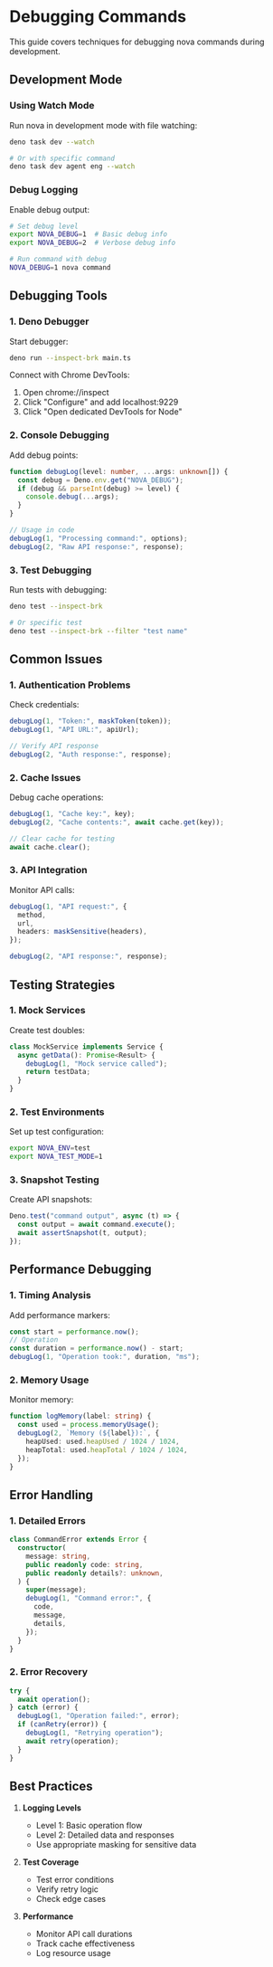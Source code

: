 # Debugging Commands

This guide covers techniques for debugging nova commands during development.

## Development Mode

### Using Watch Mode

Run nova in development mode with file watching:

```bash
deno task dev --watch

# Or with specific command
deno task dev agent eng --watch
```

### Debug Logging

Enable debug output:

```bash
# Set debug level
export NOVA_DEBUG=1  # Basic debug info
export NOVA_DEBUG=2  # Verbose debug info

# Run command with debug
NOVA_DEBUG=1 nova command
```

## Debugging Tools

### 1. Deno Debugger

Start debugger:
```bash
deno run --inspect-brk main.ts
```

Connect with Chrome DevTools:
1. Open chrome://inspect
2. Click "Configure" and add localhost:9229
3. Click "Open dedicated DevTools for Node"

### 2. Console Debugging

Add debug points:
```typescript
function debugLog(level: number, ...args: unknown[]) {
  const debug = Deno.env.get("NOVA_DEBUG");
  if (debug && parseInt(debug) >= level) {
    console.debug(...args);
  }
}

// Usage in code
debugLog(1, "Processing command:", options);
debugLog(2, "Raw API response:", response);
```

### 3. Test Debugging

Run tests with debugging:
```bash
deno test --inspect-brk

# Or specific test
deno test --inspect-brk --filter "test name"
```

## Common Issues

### 1. Authentication Problems

Check credentials:
```typescript
debugLog(1, "Token:", maskToken(token));
debugLog(1, "API URL:", apiUrl);

// Verify API response
debugLog(2, "Auth response:", response);
```

### 2. Cache Issues

Debug cache operations:
```typescript
debugLog(1, "Cache key:", key);
debugLog(2, "Cache contents:", await cache.get(key));

// Clear cache for testing
await cache.clear();
```

### 3. API Integration

Monitor API calls:
```typescript
debugLog(1, "API request:", {
  method,
  url,
  headers: maskSensitive(headers),
});

debugLog(2, "API response:", response);
```

## Testing Strategies

### 1. Mock Services

Create test doubles:
```typescript
class MockService implements Service {
  async getData(): Promise<Result> {
    debugLog(1, "Mock service called");
    return testData;
  }
}
```

### 2. Test Environments

Set up test configuration:
```bash
export NOVA_ENV=test
export NOVA_TEST_MODE=1
```

### 3. Snapshot Testing

Create API snapshots:
```typescript
Deno.test("command output", async (t) => {
  const output = await command.execute();
  await assertSnapshot(t, output);
});
```

## Performance Debugging

### 1. Timing Analysis

Add performance markers:
```typescript
const start = performance.now();
// Operation
const duration = performance.now() - start;
debugLog(1, "Operation took:", duration, "ms");
```

### 2. Memory Usage

Monitor memory:
```typescript
function logMemory(label: string) {
  const used = process.memoryUsage();
  debugLog(2, `Memory (${label}):`, {
    heapUsed: used.heapUsed / 1024 / 1024,
    heapTotal: used.heapTotal / 1024 / 1024,
  });
}
```

## Error Handling

### 1. Detailed Errors

```typescript
class CommandError extends Error {
  constructor(
    message: string,
    public readonly code: string,
    public readonly details?: unknown,
  ) {
    super(message);
    debugLog(1, "Command error:", {
      code,
      message,
      details,
    });
  }
}
```

### 2. Error Recovery

```typescript
try {
  await operation();
} catch (error) {
  debugLog(1, "Operation failed:", error);
  if (canRetry(error)) {
    debugLog(1, "Retrying operation");
    await retry(operation);
  }
}
```

## Best Practices

1. **Logging Levels**
   - Level 1: Basic operation flow
   - Level 2: Detailed data and responses
   - Use appropriate masking for sensitive data

2. **Test Coverage**
   - Test error conditions
   - Verify retry logic
   - Check edge cases

3. **Performance**
   - Monitor API call durations
   - Track cache effectiveness
   - Log resource usage